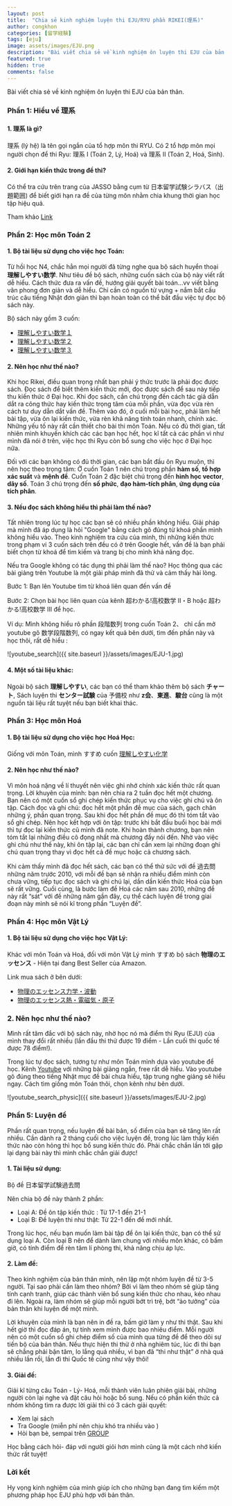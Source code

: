 ```yaml
---
layout: post
title:  "Chia sẻ kinh nghiệm luyện thi EJU/RYU phần RIKEI(理系)"
author: congkhon
categories: [留学経験]
tags: [eju]
image: assets/images/EJU.png
description: "Bài viết chia sẻ về kinh nghiệm ôn luyện thi EJU của bản thân."
featured: true
hidden: true
comments: false
---
```


Bài viết chia sẻ về kinh nghiệm ôn luyện thi EJU của bản thân.


### Phần 1: Hiểu về 理系

#### 1. 理系 là gì?
理系 (lý hệ) là tên gọi ngắn của tổ hợp môn thi RYU. Có 2 tổ hợp môn mọi người chọn để thi Ryu: 理系 I (Toán 2, Lý, Hoá)  và 理系 II (Toán 2, Hoá, Sinh).

#### 2. Giới hạn kiến thức trong đề thi?
Có thể tra cứu trên trang của JASSO bằng cụm từ 日本留学試験シラバス（出題範囲) để biết giới hạn ra đề của từng môn nhằm chia khung thời gian học tập hiệu quả.

Tham khảo [Link](https://www.jasso.go.jp/ryugaku/study_j/eju/examinee/syllabus/index.html)


### Phần 2: Học môn Toán 2

#### 1. Bộ tài liệu sử dụng cho việc học Toán:
Từ hồi học N4, chắc hẳn mọi người đã từng nghe qua bộ sách huyển thoại __理解しやすい数学__. Như tiêu đề bộ sách, những cuốn sách của bộ này viết rất dễ hiểu. Cách thức đưa ra vấn đề, hướng giải quyết bài toán...vv viết bằng văn phong đơn giản và dễ hiểu. Chỉ cần có nguồn từ vựng + nắm bắt cấu trúc câu tiếng Nhật đơn giản thì bạn hoàn toàn có thể bắt đầu việc tự đọc bộ sách này.

Bộ sách này gồm 3 cuốn:
- [理解しやすい数学１](http://amzn.asia/8DBxiuI)
- [理解しやすい数学２](http://amzn.asia/1xCN8I2)
- [理解しやすい数学３](http://amzn.asia/8wpWnQa)

#### 2. Nên học như thế nào?
Khi học Rikei, điều quan trọng nhất bạn phải ý thức trước là phải đọc được sách. Đọc sách để biết thêm kiến thức mới, đọc được sách để sau này tiếp thu kiến thức ở Đại học. Khi đọc sách, cần chú trọng đến cách tác giả dẫn dắt ra công thức hay kiến thức trọng tâm của mỗi phần, vừa đọc vừa rèn cách tư duy dẫn dắt vấn đề. Thêm vào đó, ở cuối mỗi bài học, phải làm hết bài tập, vừa ôn lại kiến thức, vừa rèn khả năng tính toán nhanh, chính xác. Những yếu tố này rất cần thiết cho bài thi môn Toán. Nếu có đủ thời gian, tất nhiên mình khuyến khích
các các bạn học hết, học kĩ tất cả các phần vì như mình đã nói ở trên, việc học thi Ryu còn bổ sung cho việc học ở Đại học nữa.

Đối với các bạn không có đủ thời gian, các bạn bắt đầu ôn Ryu muộn, thì nên học theo trọng tâm: Ở cuốn Toán 1 nên chú trọng phần __hàm số__, __tổ hợp xác suất__ và __mệnh đề__. Cuốn Toán 2 đặc biệt chú trọng đến __hình học vector__, __dãy số__. Toán 3 chú trọng đến __số phức__, __đạo hàm-tích phân__, __ứng dụng của tích phân__.

#### 3. Nếu đọc sách không hiểu thì phải làm thế nào?
Tất nhiên trong lúc tự học các bạn sẽ có nhiều phần không hiểu. Giải pháp mà mình đã áp dụng là hỏi "Google" bằng cách gõ đúng từ khoá phần mình không hiểu vào. Theo kinh nghiệm tra cứu của mình, thì những kiến thức trong phạm vi 3 cuốn sách trên đều có ở trên Google hết, vấn đề là bạn phải biết chọn từ khoá để tìm kiếm và trang bị cho mình khả năng đọc.

Nếu tra Google không có tác dụng thì phải làm thế nào? Học thông qua các bài giảng trên Youtube là một giải pháp mình đã thử và cảm thấy hài lòng.

Bước 1: Bạn lên Youtube tìm từ khoá liên quan đến vấn đề

Bước 2: Chọn bài học liên quan của kênh 超わかる!高校数学 II・B hoặc 超わかる!高校数学 III để học.

Ví dụ: Mình không hiểu rõ phần 段階数列 trong cuốn Toán 2、 chỉ cần mở youtube gõ 数学段階数列, có ngay kết quả bên dưới, tìm đến phần này và học thôi, rất dễ hiểu :

![youtube_search]({{ site.baseurl }}/assets/images/EJU-1.jpg)

#### 4. Một số tài liệu khác:
Ngoài bộ sách __理解しやすい__, các bạn có thể tham khảo thêm bộ sách __チャート__, Sách luyện thi __センター試験__ của 予備校 như __z会__、__東進__、__駿台__ cũng là một nguồn tài liệu rất tuyệt nếu bạn biết khai thác.


### Phần 3: Học môn Hoá

#### 1. Bộ tài liệu sử dụng cho việc học Hoá Học:
Giống với môn Toán, mình すすめ cuốn [理解しやすい化学](http://amzn.asia/3Pqi2Rp)

#### 2. Nên học như thế nào?
Vì môn hoá nặng về lí thuyết nên việc ghi nhớ chính xác kiến thức rất quan trọng. Lời khuyên của mình: bạn nên chia ra 2 tuần đọc hết một chương. Bạn nên có một cuốn sổ ghi chép kiến thức phục vụ cho việc ghi chú và ôn tập. Cách đọc và ghi chú: đọc hết một phần đề mục của sách, gạch chân những ý, phần quan trọng. Sau khi đọc hết phần đề mục đó thì tóm tắt vào sổ ghi chép. Nên học kết hợp với ôn tập: trước khi bắt đầu buổi học bài mới thì tự đọc lại kiến thức cũ mình đã note. Khi hoàn thành chương, bạn nên tóm tắt lại những điều cô đọng nhất mà chương đấy nói đến. Nhờ vào việc ghi chú như thế này, khi ôn tập lại, các bạn chỉ cần xem lại những đoạn ghi chú quan trọng thay vì đọc hết cả đề mục hoặc cả chương sách.

Khi cảm thấy mình đã đọc hết sách, các bạn có thể thử sức với đề 過去問 những năm trước 2010, với mỗi đề bạn sẽ nhận ra nhiều điểm mình còn chưa vững, tiếp tục đọc sách và ghi chú lại, dần dần kiến thức Hoá của bạn sẽ rất vững. Cuối cùng, là bước làm đề Hoá các năm sau 2010, những đề này rất “sát” với đề những năm gần đây, cụ thể cách luyện đề trong giai đoạn này mình sẽ nói kĩ trong phần “Luyện đề”.


### Phần 4: Học môn Vật Lý

#### 1. Bộ tài liệu sử dụng cho việc học Vật Lý:
Khác với môn Toán và Hoá, đối với môn Vật Lý mình すすめ bộ sách __物理のエッセンス__ - Hiện tại đang Best Seller của Amazon.

Link mua sách ở bên dưới:
- [物理のエッセンス力学・波動](http://amzn.asia/20blaAT)
- [物理のエッセンス熱・電磁気・原子](http://amzn.asia/gyTtdKC)

### 2. Nên học như thế nào?
Mình rất tâm đắc với bộ sách này, nhờ học nó mà điểm thi Ryu (EJU) của mình thay đổi rất nhiều (lần đầu thi thử được 19 điểm - Lần cuối thi quốc tế được 78 điểm!).

Trong lúc tự đọc sách, tương tự như môn Toán mình dựa vào youtube để học. Kênh [Youtube](https://www.youtube.com/channel/UCcj-cHmS0uD91MLjtdiN89Q/videos) với những bài giảng ngắn, free rất dễ hiểu. Vào youtube gõ đúng theo tiếng Nhật mục đề bài chưa hiểu, tập trung nghe giảng sẽ hiểu ngay. Cách tìm giống môn Toán thôi, chọn kênh như bên dưới.

![youtube_search_physic]({{ site.baseurl }}/assets/images/EJU-2.jpg)


### Phần 5: Luyện đề

Phần rất quan trọng, nếu luyện đề bài bản, số điểm của bạn sẽ tăng lên rất nhiều. Cần dành ra 2 tháng cuối cho việc luyện đề, trong lúc làm thấy kiến thức nào còn hỏng thì học bổ sung kiến thức đó. Phải chắc chắn lần tới gặp lại dạng bài này thì mình chắc chắn giải được!

#### 1. Tài liệu sử dụng:
Bộ đề 日本留学試験過去問

Nên chia bộ đề này thành 2 phần:
+ Loại A: Đề ôn tập kiến thức : Từ 17-1 đến 21-1
+ Loại B: Đề luyện thi như thật: Từ 22-1 đến đề mới nhất.

Trong lúc học, nếu bạn muốn làm bài tập để ôn lại kiến thức, bạn có thể sử dụng loại A. Còn loại B nên để dành làm chung với nhiều môn khác, có bấm giờ, có tính điểm để rèn tâm lí phòng thi, khả năng chịu áp lực.

#### 2. Làm đề:
Theo kinh nghiệm của bản thân mình, nên lập một nhóm luyện đề từ 3-5 người. Tại sao phải cần làm theo nhóm? Bởi vì làm theo nhóm sẽ giúp tăng tính cạnh tranh, giúp các thành viên bổ sung kiến thức cho nhau, kéo nhau đi lên. Ngoài ra, làm nhóm sẽ giúp mỗi người bớt trì trệ, bớt “ảo tưởng” của bản thân khi luyện đề một mình.

Lời khuyên của mình là bạn nên in đề ra, bấm giờ làm y như thi thật. Sau khi hết giờ thì đọc đáp án, tự tính xem mình được bao nhiêu điểm. Mỗi người nên có một cuốn sổ ghi chép điểm số của mình qua từng đề để theo dõi sự tiến bộ của bản thân. Nếu thực hiện thi thử ở nhà nghiêm túc, lúc đi thi bạn sẽ chẳng phải bận tâm, lo lắng quá nhiều, vì bạn đã “thi như thật” ở nhà quá nhiều lần rồi, lần đi thi Quốc tế cũng như vậy thôi!

#### 3. Giải đề:
Giải kĩ từng câu Toán - Lý- Hoá, mỗi thành viên luân phiên giải bài, những người còn lại nghe và đặt câu hỏi hoặc bổ sung. Nếu có phần kiến thức cả nhóm không tìm ra được lời giải thì có 3 cách giải quyết:
-	Xem lại sách
- Tra Google (miễn phí nên chịu khó tra nhiều vào )
-	Hỏi bạn bè, sempai trên [GROUP](https://www.facebook.com/groups/646618712756333)

Học bằng cách hỏi- đáp với người giỏi hơn mình cũng là một cách nhớ kiến thức rất tuyệt!

### Lời kết
Hy vọng kinh nghiệm của mình giúp ích cho những bạn đang tìm kiếm một phương pháp học EJU phù hợp với bản thân.
